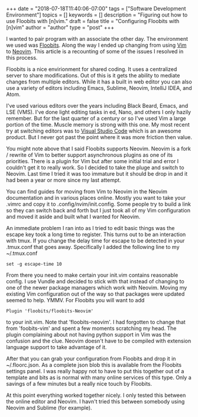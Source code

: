 +++
date = "2018-07-18T11:40:06-07:00"
tags = ["Software Development Environment"]
topics = []
keywords = []
description = "Figuring out how to use Floobits with [n]vim."
draft = false
title = "Configuring Floobits with [n]vim"
author = "author"
type = "post"
+++

I wanted to pair program with an associate the other day.  The environment we used
was [Floobits](https://floobits.com).  Along the way I ended up changing from using
[Vim](https://www.vim.org) to [Neovim](https?://neovim.io).  This article is a
recounting of some of the issues I resolved in this process.

Floobits is a nice envirionment for shared coding.  It uses a centralized server to
share modifications.  Out of this is it gets the ability to mediate changes from multiple
editors.  While it has a built in web editor you can also use a variety of editors including
Emacs, Sublime, Neovim, IntelliJ IDEA, and Atom.

I've used various editors over the years
including Black Beard, Emacs, and LSE (VMS).  I've done light editing tasks
in ed, Nano, and others I only hazily remember.  But for the last quarter of
a century or so I've used Vim a large portion of the time.  Muscle memory is
strong with this one.  My most recent try at switching editors was to
[Visual Studio Code](https://code.visualstudio.com) which is an awesome
product.  But I never got past the point where it was more friction then value.

You might note above that I said Floobits supports Neovim.  Neovim is a fork /
rewrite of Vim to better support asynchronous plugins as one of its priorities.
There is a plugin for Vim but after some initial trial and error I couldn't get it
to really work.  So I decided to take the pluge and switch to Neovim.  Last time
I tried it was too immature but it should be drop in and it had been a year
or more since my last attempt.

You can find guides for moving from Vim to Neovim in the Neovim documentation and
in various places online.  Mostly you want to take your .vimrc and copy it to
.config/nvim/init.config.  Some people try to build a link so they can switch
back and forth but I just took all of my Vim configuration and moved it aside
and built what I wanted for Neovim.

An immediate problem I ran into as I tried to edit basic things was the escape key
took a long time to register.  This turns out to be an interaction with tmux.  If
you change the delay time for escape to be detected in your .tmux.conf that goes away.
Specifically I added the following line to my ~/.tmux.conf

```console
set -g escape-time 10
```

From there you need to make certain your init.vim contains reasonable config.
I use Vundle and decided to stick with that instead of changing to one of the
newer package managers which work with Neovim.  Moving my existing Vim configuration
out of the way so that packages were updated seemed to help.  YMMV.  For Floobits
you will want to add

```console
Plugin 'floobits/floobits-Neovim'
```

to your init.vim.  Note that 'floobits-neovim'.  I had forgotten to change that from
'foobits-vim' and spent a few moments scratching my head.  The plugin complaining
about not having python support in Vim was the confusion and the clue.  Neovim doesn't
have to be compiled with extension language support to take advantage of it.

After that you can grab your configuration from Floobits and drop it in
~/.floorc.json.  As a complete json blob this is available from the Floobits
settings panel.  I was really happy not to have to put this together out of a template
and bits as is normal with many online services of this type.  Only a savings of a few
minutes but a really nice touch by Floobits.

At this point everything worked together nicely.  I only tested this between the online
editor and Neovim.  I havn't tried this between somebody using Neovim and Sublime (for example).
